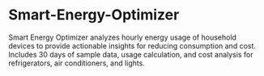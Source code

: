 # Smart-Energy-Optimizer
Smart Energy Optimizer analyzes hourly energy usage of household devices to provide actionable insights for reducing consumption and cost. Includes 30 days of sample data, usage calculation, and cost analysis for refrigerators, air conditioners, and lights.
